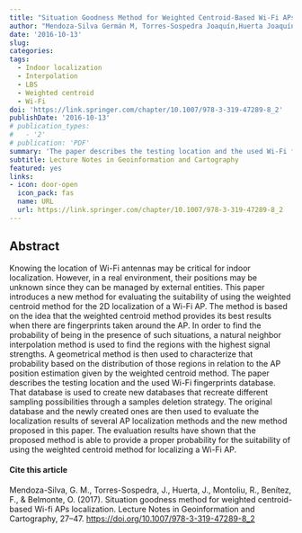 ```yaml
---
title: "Situation Goodness Method for Weighted Centroid-Based Wi-Fi APs Localization§"
author: "Mendoza-Silva Germán M, Torres-Sospedra Joaquín,Huerta Joaquín, Montoliu Raul, Benítez Fernando, Belmonte Oscar"
date: '2016-10-13'
slug:
categories:
tags:
  - Indoor localization
  - Interpolation
  - LBS
  - Weighted centroid
  - Wi-Fi
doi: 'https://link.springer.com/chapter/10.1007/978-3-319-47289-8_2'
publishDate: '2016-10-13'
# publication_types:
#   - '2'
# publication: 'PDF'
summary: 'The paper describes the testing location and the used Wi-Fi fingerprints database. That database is used to create new databases that recreate different sampling possibilities through a samples deletion strategy. The original database and the newly created ones are then used to evaluate the localization results of several AP localization methods and the new method proposed in this paper.'
subtitle: Lecture Notes in Geoinformation and Cartography
featured: yes
links:
- icon: door-open
  icon_pack: fas
  name: URL
  url: https://link.springer.com/chapter/10.1007/978-3-319-47289-8_2
---
```


## Abstract
Knowing the location of Wi-Fi antennas may be critical for indoor localization. However, in a real environment, their positions may be unknown since they can be managed by external entities. This paper introduces a new method for evaluating the suitability of using the weighted centroid method for the 2D localization of a Wi-Fi AP. The method is based on the idea that the weighted centroid method provides its best results when there are fingerprints taken around the AP. In order to find the probability of being in the presence of such situations, a natural neighbor interpolation method is used to find the regions with the highest signal strengths. A geometrical method is then used to characterize that probability based on the distribution of those regions in relation to the AP position estimation given by the weighted centroid method. The paper describes the testing location and the used Wi-Fi fingerprints database. That database is used to create new databases that recreate different sampling possibilities through a samples deletion strategy. The original database and the newly created ones are then used to evaluate the localization results of several AP localization methods and the new method proposed in this paper. The evaluation results have shown that the proposed method is able to provide a proper probability for the suitability of using the weighted centroid method for localizing a Wi-Fi AP.


#### Cite this article
Mendoza-Silva, G. M., Torres-Sospedra, J., Huerta, J., Montoliu, R., Benítez, F., & Belmonte, O. (2017). Situation goodness method for weighted centroid-based Wi-fi APs localization. Lecture Notes in Geoinformation and Cartography, 27–47. https://doi.org/10.1007/978-3-319-47289-8_2